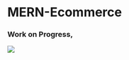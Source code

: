 # MERN-Ecommerce
### Work on Progress,

<img src="https://scontent.fdac22-1.fna.fbcdn.net/v/t39.30808-6/294727528_2302552666564114_3104494085573380256_n.jpg?stp=dst-jpg_s417x417&_nc_cat=111&ccb=1-7&_nc_sid=0debeb&_nc_eui2=AeHjYsi157gFx5QwvUWf34Dvrzp7cRbhsqmvOntxFuGyqZ5OWCXDGT3s_izDsNh9LvOdN1VyMwTfWPM4IXYoDi7d&_nc_ohc=WadE6UFMThoAX9tkk9O&_nc_ht=scontent.fdac22-1.fna&oh=00_AT9391N7_FZ3FQyIoiQ8RivR1AvMehGU_367gxfYV7NKuw&oe=62E08D80"/>
